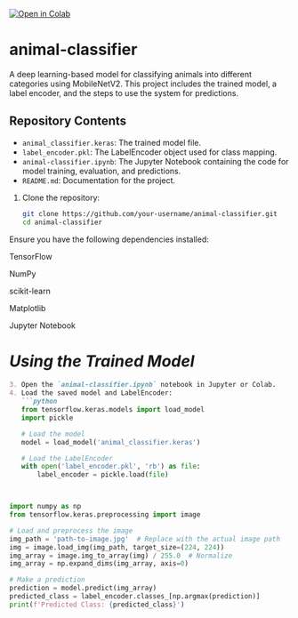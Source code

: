 [![Open in Colab](https://colab.research.google.com/assets/colab-badge.svg)](https://colab.research.google.com/github/FaisalTahair/animal-classifier/blob/main/animal-classifier.ipynb)


# animal-classifier
A deep learning-based model for classifying animals into different categories using MobileNetV2. This project includes the trained model, a label encoder, and the steps to use the system for predictions.
## Repository Contents
- `animal_classifier.keras`: The trained model file.
- `label_encoder.pkl`: The LabelEncoder object used for class mapping.
- `animal-classifier.ipynb`: The Jupyter Notebook containing the code for model training, evaluation, and predictions.
- `README.md`: Documentation for the project.

1. Clone the repository:
   ```bash
   git clone https://github.com/your-username/animal-classifier.git
   cd animal-classifier


Ensure you have the following dependencies installed:

TensorFlow

NumPy

scikit-learn

Matplotlib

Jupyter Notebook

# *Using the Trained Model*
```markdown
3. Open the `animal-classifier.ipynb` notebook in Jupyter or Colab.
4. Load the saved model and LabelEncoder:
   ```python
   from tensorflow.keras.models import load_model
   import pickle

   # Load the model
   model = load_model('animal_classifier.keras')

   # Load the LabelEncoder
   with open('label_encoder.pkl', 'rb') as file:
       label_encoder = pickle.load(file)



import numpy as np
from tensorflow.keras.preprocessing import image

# Load and preprocess the image
img_path = 'path-to-image.jpg'  # Replace with the actual image path
img = image.load_img(img_path, target_size=(224, 224))
img_array = image.img_to_array(img) / 255.0  # Normalize
img_array = np.expand_dims(img_array, axis=0)

# Make a prediction
prediction = model.predict(img_array)
predicted_class = label_encoder.classes_[np.argmax(prediction)]
print(f'Predicted Class: {predicted_class}')

